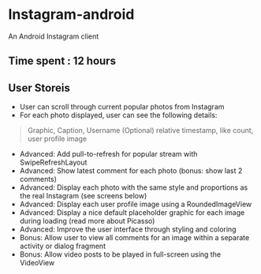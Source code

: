 # Instagram-android
An Android Instagram client

## Time spent : 12 hours

## User Storeis
* User can scroll through current popular photos from Instagram
* For each photo displayed, user can see the following details:
> Graphic, Caption, Username
> (Optional) relative timestamp, like count, user profile image
* Advanced: Add pull-to-refresh for popular stream with SwipeRefreshLayout
* Advanced: Show latest comment for each photo (bonus: show last 2 comments)
* Advanced: Display each photo with the same style and proportions as the real Instagram (see screens below)
* Advanced: Display each user profile image using a RoundedImageView
* Advanced: Display a nice default placeholder graphic for each image during loading (read more about Picasso)
* Advanced: Improve the user interface through styling and coloring
* Bonus: Allow user to view all comments for an image within a separate activity or dialog fragment
* Bonus: Allow video posts to be played in full-screen using the VideoView
